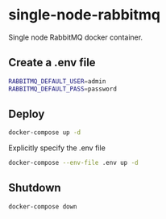 # single-node-rabbitmq

Single node RabbitMQ docker container.

## Create a .env file

```bash
RABBITMQ_DEFAULT_USER=admin
RABBITMQ_DEFAULT_PASS=password
```

## Deploy

```bash
docker-compose up -d
```

Explicitly specify the .env file

```bash
docker-compose --env-file .env up -d
```

## Shutdown

```bash
docker-compose down
```
